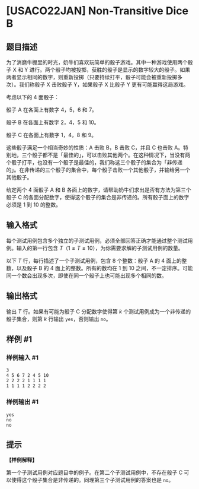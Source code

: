 # [USACO22JAN] Non-Transitive Dice B

## 题目描述

为了消磨牛棚里的时光，奶牛们喜欢玩简单的骰子游戏。其中一种游戏使用两个骰子 X 和 Y 进行。两个骰子均被投掷，获胜的骰子是显示的数字较大的骰子。如果两者显示相同的数字，则重新投掷（只要持续打平，骰子可能会被重新投掷多次）。我们称骰子 X 击败骰子 Y，如果骰子 X 比骰子 Y 更有可能赢得这局游戏。

考虑以下的 $4$ 面骰子：

骰子 A 在各面上有数字 $4$，$5$，$6$ 和 $7$。

骰子 B 在各面上有数字 $2$，$4$，$5$ 和 $10$。

骰子 C 在各面上有数字 $1$，$4$，$8$ 和 $9$。

这些骰子满足一个相当奇妙的性质：A 击败 B，B 击败 C，并且 C 也击败 A。特别地，三个骰子都不是「最佳的」，可以击败其他两个。在这种情况下，当没有两个骰子打平，也没有一个骰子是最佳的，我们称这三个骰子的集合为「非传递的」。在非传递的三个骰子的集合中，每个骰子击败一个其他骰子，并输给另一个其他骰子。

给定两个 $4$ 面骰子 A 和 B 各面上的数字，请帮助奶牛们求出是否有方法为第三个骰子 C 的各面分配数字，使得这个骰子的集合是非传递的。所有骰子面上的数字必须是 $1$ 到 $10$ 的整数。

## 输入格式

每个测试用例包含多个独立的子测试用例，必须全部回答正确才能通过整个测试用例。输入的第一行包含 $T$（$1\le T\le 10$），为你需要求解的子测试用例的数量。

以下 $T$ 行，每行描述了一个子测试用例，包含 $8$ 个整数：骰子 A 的 $4$ 面上的整数，以及骰子 B 的 $4$ 面上的整数。所有的数均在 $1$ 到 $10$ 之间，不一定排序。可能同一个数会出现多次，即使在同一个骰子上也可能出现多个相同的数。


## 输出格式

输出 $T$ 行。如果有可能为骰子 C 分配数字使得第 $k$ 个测试用例成为一个非传递的骰子集合，则第 $k$ 行输出 `yes`，否则输出 `no`。


## 样例 #1

### 样例输入 #1
```
3
4 5 6 7 2 4 5 10
2 2 2 2 1 1 1 1
1 1 1 1 2 2 2 2
```

### 样例输出 #1

```
yes
no
no
```

## 提示

**【样例解释】**

第一个子测试用例对应题目中的例子。在第二个子测试用例中，不存在骰子 C 可以使得这个骰子集合是非传递的。同理第三个子测试用例的答案也是 `no`。


